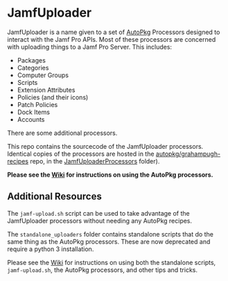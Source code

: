 # JamfUploader

JamfUploader is a name given to a set of [AutoPkg](https://github.com/autopkg/autopkg) Processors designed to interact with the Jamf Pro APIs. Most of these processors are concerned with uploading things to a Jamf Pro Server. This includes:

* Packages
* Categories
* Computer Groups
* Scripts
* Extension Attributes
* Policies (and their icons)
* Patch Policies
* Dock Items
* Accounts

There are some additional processors.

This repo contains the sourcecode of the JamfUploader processors. Identical copies of the processors are hosted in the [autopkg/grahampugh-recipes](https://github.com/autopkg/grahampugh-recipes) repo, in the [JamfUploaderProcessors](https://github.com/autopkg/grahampugh-recipes/tree/main/JamfUploaderProcessors) folder).

**Please see the [Wiki](https://github.com/grahampugh/jamf-upload/wiki/JamfUploader-AutoPkg-Processors) for instructions on using the AutoPkg processors.**

## Additional Resources

The `jamf-upload.sh` script can be used to take advantage of the JamfUploader processors without needing any AutoPkg recipes.

The `standalone_uploaders` folder contains standalone scripts that do the same thing as the AutoPkg processors. These are now deprecated and require a python 3 installation.

Please see the [Wiki](https://github.com/grahampugh/jamf-upload/wiki) for instructions on using both the standalone scripts, `jamf-upload.sh`, the AutoPkg processors, and other tips and tricks.
